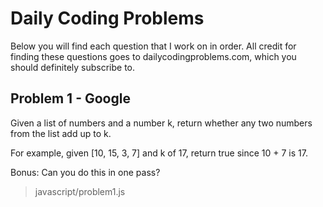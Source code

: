 # Daily Coding Problems

Below you will find each question that I work on in order. All credit for finding these questions goes to dailycodingproblems.com, which you should definitely subscribe to.

## Problem 1 - Google

Given a list of numbers and a number k, return whether any two numbers from the list add up to k.

For example, given [10, 15, 3, 7] and k of 17, return true since 10 + 7 is 17.

Bonus: Can you do this in one pass?

> javascript/problem1.js